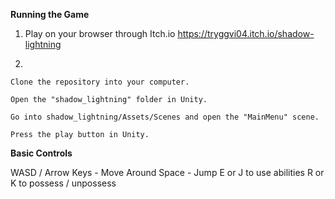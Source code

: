 **Running the Game**

1. 
    Play on your browser through Itch.io
    https://tryggvi04.itch.io/shadow-lightning

2. 

    Clone the repository into your computer.

    Open the "shadow_lightning" folder in Unity.

    Go into shadow_lightning/Assets/Scenes and open the "MainMenu" scene.

    Press the play button in Unity.

**Basic Controls**

WASD / Arrow Keys - Move Around
Space - Jump
E or J to use abilities
R or K to possess / unpossess